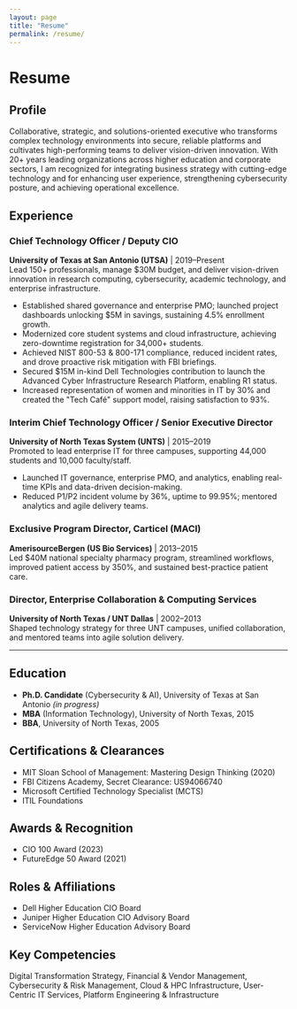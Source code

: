 ```yaml
---
layout: page
title: "Resume"
permalink: /resume/
---
```


# Resume

## Profile
Collaborative, strategic, and solutions-oriented executive who transforms complex technology environments into secure, reliable platforms and cultivates high-performing teams to deliver vision-driven innovation. With 20+ years leading organizations across higher education and corporate sectors, I am recognized for integrating business strategy with cutting-edge technology and for enhancing user experience, strengthening cybersecurity posture, and achieving operational excellence.

## Experience

### Chief Technology Officer / Deputy CIO
**University of Texas at San Antonio (UTSA)** | 2019–Present  
Lead 150+ professionals, manage $30M budget, and deliver vision-driven innovation in research computing, cybersecurity, academic technology, and enterprise infrastructure.

- Established shared governance and enterprise PMO; launched project dashboards unlocking $5M in savings, sustaining 4.5% enrollment growth.
- Modernized core student systems and cloud infrastructure, achieving zero-downtime registration for 34,000+ students.
- Achieved NIST 800-53 & 800-171 compliance, reduced incident rates, and drove proactive risk mitigation with FBI briefings.
- Secured $15M in-kind Dell Technologies contribution to launch the Advanced Cyber Infrastructure Research Platform, enabling R1 status.
- Increased representation of women and minorities in IT by 30% and created the "Tech Café" support model, raising satisfaction to 93%.

### Interim Chief Technology Officer / Senior Executive Director  
**University of North Texas System (UNTS)** | 2015–2019  
Promoted to lead enterprise IT for three campuses, supporting 44,000 students and 10,000 faculty/staff.

- Launched IT governance, enterprise PMO, and analytics, enabling real-time KPIs and data-driven decision-making.
- Reduced P1/P2 incident volume by 36%, uptime to 99.95%; mentored analytics and agile delivery teams.

### Exclusive Program Director, Carticel (MACI)  
**AmerisourceBergen (US Bio Services)** | 2013–2015  
Led $40M national specialty pharmacy program, streamlined workflows, improved patient access by 350%, and sustained best-practice patient care.

### Director, Enterprise Collaboration & Computing Services  
**University of North Texas / UNT Dallas** | 2002–2013  
Shaped technology strategy for three UNT campuses, unified collaboration, and mentored teams into agile solution delivery.

---

## Education

- **Ph.D. Candidate** (Cybersecurity & AI), University of Texas at San Antonio *(in progress)*
- **MBA** (Information Technology), University of North Texas, 2015
- **BBA**, University of North Texas, 2005

## Certifications & Clearances

- MIT Sloan School of Management: Mastering Design Thinking (2020)
- FBI Citizens Academy, Secret Clearance: US94066740
- Microsoft Certified Technology Specialist (MCTS)
- ITIL Foundations

## Awards & Recognition

- CIO 100 Award (2023)
- FutureEdge 50 Award (2021)

## Roles & Affiliations

- Dell Higher Education CIO Board
- Juniper Higher Education CIO Advisory Board
- ServiceNow Higher Education Advisory Board

## Key Competencies

Digital Transformation Strategy, Financial & Vendor Management, Cybersecurity & Risk Management, Cloud & HPC Infrastructure, User-Centric IT Services, Platform Engineering & Infrastructure
